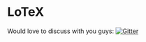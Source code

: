 # LoTeX

Would love to discuss with you guys: [![Gitter](https://badges.gitter.im/Join%20Chat.svg)](https://gitter.im/j6k4m8/LoTeX?utm_source=badge&utm_medium=badge&utm_campaign=pr-badge)
